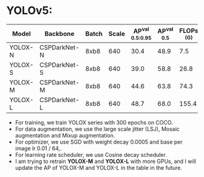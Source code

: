 # YOLOv5:

|   Model |   Backbone   | Batch | Scale | AP<sup>val<br>0.5:0.95 | AP<sup>val<br>0.5 | FLOPs<br><sup>(G) | Params<br><sup>(M) | Weight |
|---------|--------------|-------|-------|------------------------|-------------------|-------------------|--------------------|--------|
| YOLOX-N | CSPDarkNet-N | 8xb8  |  640  |         30.4           |       48.9        |   7.5             |   2.3              | [ckpt](https://github.com/yjh0410/PyTorch_YOLO_Tutorial/releases/download/yolo_tutorial_ckpt/yolox_n_coco.pth) |
| YOLOX-S | CSPDarkNet-S | 8xb8  |  640  |         39.0           |       58.8        |   26.8            |   8.9              | [ckpt](https://github.com/yjh0410/PyTorch_YOLO_Tutorial/releases/download/yolo_tutorial_ckpt/yolox_s_coco.pth) |
| YOLOX-M | CSPDarkNet-M | 8xb8 |  640  |         44.6           |       63.8        |   74.3            |   25.4             | [ckpt](https://github.com/yjh0410/PyTorch_YOLO_Tutorial/releases/download/yolo_tutorial_ckpt/yolox_m_coco.pth) |
| YOLOX-L | CSPDarkNet-L | 8xb8 |  640  |         48.7           |       68.0        |   155.4           |   54.2             | [ckpt](https://github.com/yjh0410/PyTorch_YOLO_Tutorial/releases/download/yolo_tutorial_ckpt/yolox_l_coco.pth) |

- For training, we train YOLOX series with 300 epochs on COCO.
- For data augmentation, we use the large scale jitter (LSJ), Mosaic augmentation and Mixup augmentation.
- For optimizer, we use SGD with weight decay 0.0005 and base per image lr 0.01 / 64,.
- For learning rate scheduler, we use Cosine decay scheduler.
- I am trying to retrain **YOLOX-M** and **YOLOX-L** with more GPUs, and I will update the AP of YOLOX-M and YOLOX-L in the table in the future.
